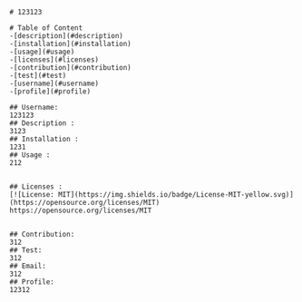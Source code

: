 
	# 123123
	
	# Table of Content
	-[description](#description)
	-[installation](#installation)
	-[usage](#usage)
	-[licenses](#licenses)
	-[contribution](#contribution)
	-[test](#test)
	-[username](#username)
	-[profile](#profile)
	
	## Username:
	123123
	## Description :
	3123
	## Installation :
	1231
	## Usage :
	212

	
	## Licenses :
	[![License: MIT](https://img.shields.io/badge/License-MIT-yellow.svg)](https://opensource.org/licenses/MIT)
	https://opensource.org/licenses/MIT
	

	## Contribution:
	312
	## Test:
	312
	## Email:
	312
	## Profile:
	12312
	